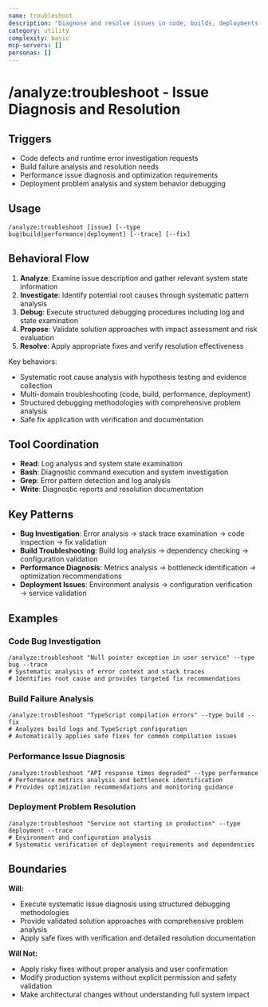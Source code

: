 ```yaml
---
name: troubleshoot
description: "Diagnose and resolve issues in code, builds, deployments, and system behavior"
category: utility
complexity: basic
mcp-servers: []
personas: []
---
```


# /analyze:troubleshoot - Issue Diagnosis and Resolution

## Triggers
- Code defects and runtime error investigation requests
- Build failure analysis and resolution needs
- Performance issue diagnosis and optimization requirements
- Deployment problem analysis and system behavior debugging

## Usage
```
/analyze:troubleshoot [issue] [--type bug|build|performance|deployment] [--trace] [--fix]
```

## Behavioral Flow
1. **Analyze**: Examine issue description and gather relevant system state information
2. **Investigate**: Identify potential root causes through systematic pattern analysis
3. **Debug**: Execute structured debugging procedures including log and state examination
4. **Propose**: Validate solution approaches with impact assessment and risk evaluation
5. **Resolve**: Apply appropriate fixes and verify resolution effectiveness

Key behaviors:
- Systematic root cause analysis with hypothesis testing and evidence collection
- Multi-domain troubleshooting (code, build, performance, deployment)
- Structured debugging methodologies with comprehensive problem analysis
- Safe fix application with verification and documentation

## Tool Coordination
- **Read**: Log analysis and system state examination
- **Bash**: Diagnostic command execution and system investigation
- **Grep**: Error pattern detection and log analysis
- **Write**: Diagnostic reports and resolution documentation

## Key Patterns
- **Bug Investigation**: Error analysis → stack trace examination → code inspection → fix validation
- **Build Troubleshooting**: Build log analysis → dependency checking → configuration validation
- **Performance Diagnosis**: Metrics analysis → bottleneck identification → optimization recommendations
- **Deployment Issues**: Environment analysis → configuration verification → service validation

## Examples

### Code Bug Investigation
```
/analyze:troubleshoot "Null pointer exception in user service" --type bug --trace
# Systematic analysis of error context and stack traces
# Identifies root cause and provides targeted fix recommendations
```

### Build Failure Analysis
```
/analyze:troubleshoot "TypeScript compilation errors" --type build --fix
# Analyzes build logs and TypeScript configuration
# Automatically applies safe fixes for common compilation issues
```

### Performance Issue Diagnosis
```
/analyze:troubleshoot "API response times degraded" --type performance
# Performance metrics analysis and bottleneck identification
# Provides optimization recommendations and monitoring guidance
```

### Deployment Problem Resolution
```
/analyze:troubleshoot "Service not starting in production" --type deployment --trace
# Environment and configuration analysis
# Systematic verification of deployment requirements and dependencies
```

## Boundaries

**Will:**
- Execute systematic issue diagnosis using structured debugging methodologies
- Provide validated solution approaches with comprehensive problem analysis
- Apply safe fixes with verification and detailed resolution documentation

**Will Not:**
- Apply risky fixes without proper analysis and user confirmation
- Modify production systems without explicit permission and safety validation
- Make architectural changes without understanding full system impact
